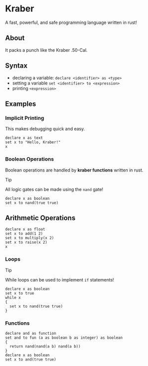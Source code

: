 # Kraber

A fast, powerful, and safe programming language written in rust!

## About

It packs a punch like the Kraber .50-Cal.

## Syntax

- declaring a variable: `declare <identifier> as <type>`
- setting a variable `set <identifier> to <expression>`
- printing `<expression>`

## Examples

### Implicit Printing

This makes debugging quick and easy.

```
declare x as text
set x to "Hello, Kraber!"
x
```

### Boolean Operations

Boolean operations are handled by **kraber functions** written in rust.

> [!TIP]
> All logic gates can be made using the `nand` gate!

```
declare x as boolean
set x to nand(true true)
```

## Arithmetic Operations

```
declare x as float
set x to add(1 2)
set x to multiply(x 2)
set x to raise(x 2)
x
```

### Loops

> [!TIP]
> While loops can be used to implement `if` statements!

```
declare x as boolean
set x to true
while x
{
  set x to nand(true true)
}
```

### Functions

```
declare and as function
set and to fun (a as boolean b as integer) as boolean
{
  return nand(nand(a b) nand(a b))
}
declare x as boolean
set x to and(true true)
```